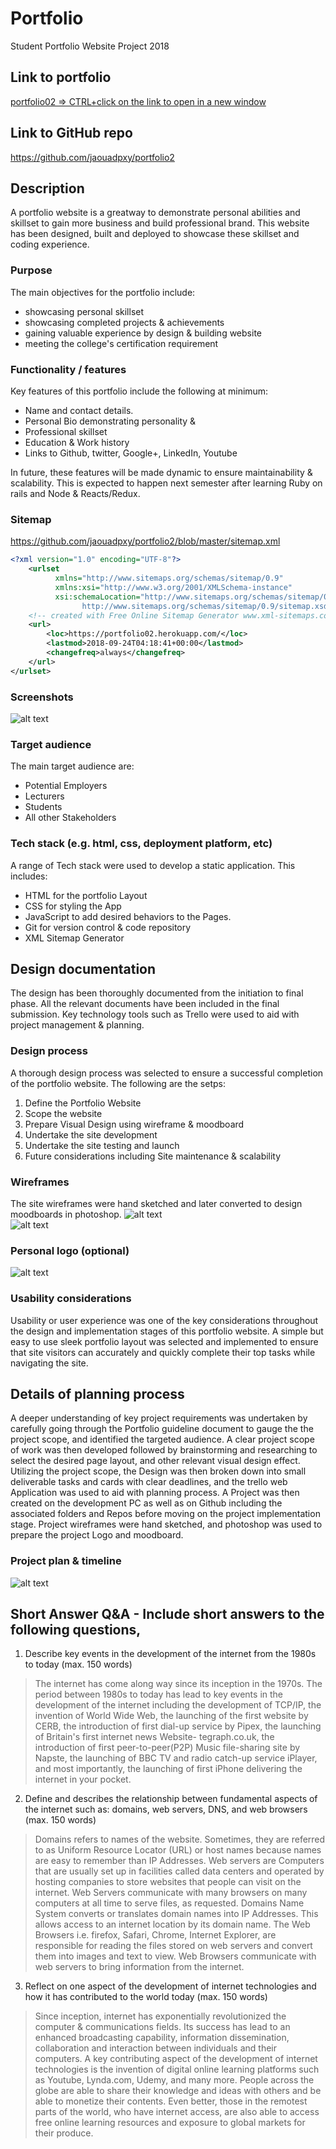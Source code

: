 # Portfolio
Student Portfolio Website Project 2018
## Link to portfolio
<a href="https://portfolio02.herokuapp.com" target="_blank">portfolio02 => CTRL+click on the link to open in a new window</a> 

## Link to GitHub repo
https://github.com/jaouadpxy/portfolio2

## Description
A portfolio website is a greatway to demonstrate personal abilities and skillset to gain more business and build professional brand. This website has been designed, built and deployed to showcase these skillset and coding experience.
### Purpose
The main objectives for the portfolio include:
* showcasing personal skillset
* showcasing completed projects & achievements
* gaining valuable experience by design & building website 
* meeting the college's certification requirement

### Functionality / features
Key features of this portfolio include the following at minimum:
* Name and contact details.
* Personal Bio demonstrating personality & 
* Professional skillset
* Education & Work history
* Links to Github, twitter, Google+, LinkedIn, Youtube

In future, these features will be made dynamic to ensure maintainability & scalability. This is expected to happen next semester after learning Ruby on rails and Node & Reacts/Redux. 
### Sitemap
https://github.com/jaouadpxy/portfolio2/blob/master/sitemap.xml
```xml
<?xml version="1.0" encoding="UTF-8"?>
    <urlset
          xmlns="http://www.sitemaps.org/schemas/sitemap/0.9"
          xmlns:xsi="http://www.w3.org/2001/XMLSchema-instance"
          xsi:schemaLocation="http://www.sitemaps.org/schemas/sitemap/0.9
                http://www.sitemaps.org/schemas/sitemap/0.9/sitemap.xsd">
    <!-- created with Free Online Sitemap Generator www.xml-sitemaps.com -->
    <url>
        <loc>https://portfolio02.herokuapp.com/</loc>
        <lastmod>2018-09-24T04:18:41+00:00</lastmod>
        <changefreq>always</changefreq>
    </url>
</urlset>
```
### Screenshots
![alt text](readmeImages/portfolio.PNG)
### Target audience
The main target audience are:
* Potential Employers
* Lecturers
* Students
* All other Stakeholders 

### Tech stack (e.g. html, css, deployment platform, etc)
A range of Tech stack were used to develop a static application. This includes:
* HTML for the portfolio Layout
* CSS for styling the App
* JavaScript to add desired behaviors to the Pages.
* Git for version control & code repository
* XML Sitemap Generator
## Design documentation
The design has been thoroughly documented from the initiation to final phase. All the relevant documents have been included in the final submission. Key technology tools such as Trello were used to aid with project management & planning.
### Design process
A thorough design process was selected to ensure a successful completion of the portfolio website. The following are the setps: 
1. Define the Portfolio Website
2. Scope the website
3. Prepare Visual Design using wireframe & moodboard
4. Undertake the site development
5. Undertake the site testing  and launch
6. Future considerations including Site maintenance & scalability
### Wireframes
The site wireframes were hand sketched and later converted to design moodboards in photoshop. 
![alt text](readmeImages/wireframe1.png)<br />
![alt text](readmeImages/wireframe2.png)


### Personal logo (optional)
![alt text](readmeImages/logo.png)
### Usability considerations
Usability or user experience was one of the key considerations throughout the design and implementation stages of this portfolio website. A simple but easy to use sleek portfolio layout was selected and implemented to ensure that site visitors can accurately and quickly complete their top tasks while navigating the site.
## Details of planning process
A deeper understanding of key project requirements was undertaken by carefully going through the Portfolio guideline document to gauge the the project scope, and identified the targeted audience. A clear project scope of work was then developed followed by brainstorming and researching to select the desired page layout, and other relevant visual design effect.  Utilizing the project scope, the Design was then broken down into small deliverable tasks and cards with clear deadlines, and the trello web Application was used to aid with planning process. A Project was then created on the development PC as well as on Github including the associated  folders and Repos before moving on the project implementation stage. Project wireframes were hand sketched, and photoshop was used to prepare the project Logo and moodboard.
### Project plan & timeline
![alt text](readmeImages/projectplan.png)


## Short Answer Q&A - Include short answers to the following questions,
1. Describe key events in the development of the internet from the 1980s to today (max. 150 words)
>The internet has come along way since its inception in the 1970s. The period between 1980s to today has lead to key events  in the development of the internet including the development of TCP/IP, the invention of World Wide Web, the launching of the first website by CERB, the introduction of first dial-up service by Pipex, the launching of Britain's first internet news Website- tegraph.co.uk, the introduction of first peer-to-peer(P2P) Music file-sharing site by Napste, the launching of BBC TV and radio catch-up service iPlayer, and most importantly, the launching of first iPhone delivering the internet in your pocket.


2.  Define and describes the relationship between fundamental aspects of the internet such as: domains, web servers, DNS, and web browsers (max. 150 words)
>Domains refers to names of the website. Sometimes, they are  referred to as Uniform Resource Locator (URL) or host names because names are easy to remember than IP Addresses. Web servers are Computers that are usually set up in facilities called data centers and operated by hosting companies to store websites that people can visit on the internet. Web Servers communicate with many browsers on many computers at all time to serve files, as requested. Domains Name System converts or translates domain names into IP Addresses. This allows access to an internet location by its domain name. The Web Browsers i.e. firefox, Safari, Chrome, Internet Explorer, are responsible for reading the files stored on web servers and convert them into images and text to view. Web Browsers communicate with web servers to bring information from the internet.


3.  Reflect on one aspect of the development of internet technologies and how it has contributed to the world today (max. 150 words)
>Since inception, internet has exponentially revolutionized the computer & communications fields. Its success has lead to an enhanced broadcasting capability, information dissemination, collaboration and interaction between individuals and their computers.  A key contributing aspect of the development of internet technologies is the invention of digital online learning platforms such as Youtube, Lynda.com, Udemy, and many more. People across the globe are able to share their knowledge and ideas with others and be able to monetize their contents. Even better, those in the remotest parts of the world, who have internet access, are also able to access free online learning resources and exposure to global markets for their produce.

